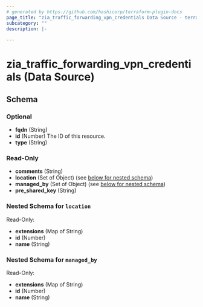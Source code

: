 ```yaml
---
# generated by https://github.com/hashicorp/terraform-plugin-docs
page_title: "zia_traffic_forwarding_vpn_credentials Data Source - terraform-provider-zia"
subcategory: ""
description: |-
  
---
```


# zia_traffic_forwarding_vpn_credentials (Data Source)





<!-- schema generated by tfplugindocs -->
## Schema

### Optional

- **fqdn** (String)
- **id** (Number) The ID of this resource.
- **type** (String)

### Read-Only

- **comments** (String)
- **location** (Set of Object) (see [below for nested schema](#nestedatt--location))
- **managed_by** (Set of Object) (see [below for nested schema](#nestedatt--managed_by))
- **pre_shared_key** (String)

<a id="nestedatt--location"></a>
### Nested Schema for `location`

Read-Only:

- **extensions** (Map of String)
- **id** (Number)
- **name** (String)


<a id="nestedatt--managed_by"></a>
### Nested Schema for `managed_by`

Read-Only:

- **extensions** (Map of String)
- **id** (Number)
- **name** (String)


